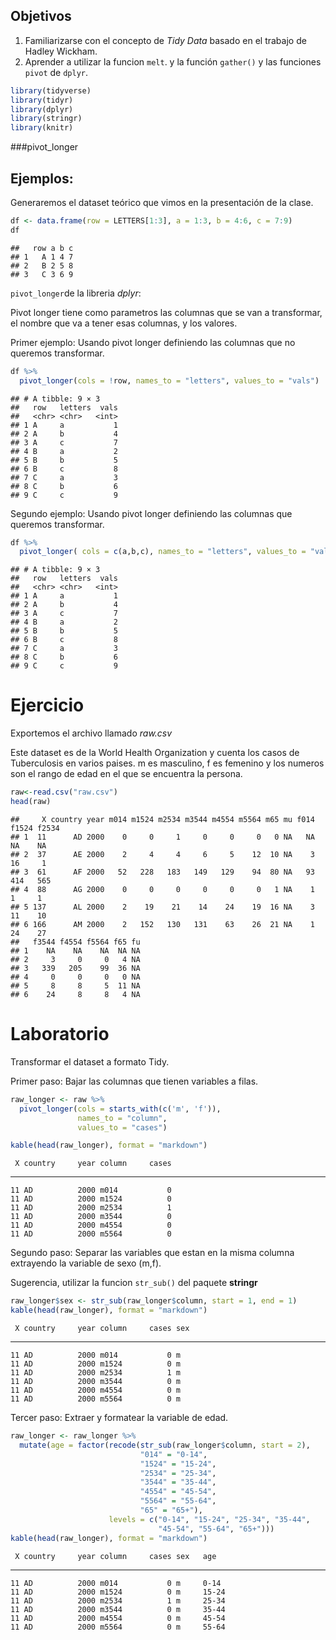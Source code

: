 ## Objetivos

1.  Familiarizarse con el concepto de *Tidy Data* basado en el trabajo
    de Hadley Wickham.
2.  Aprender a utilizar la funcion `melt`. y la función `gather()` y las
    funciones `pivot` de `dplyr`.

``` r
library(tidyverse)
library(tidyr)
library(dplyr)
library(stringr)
library(knitr)
```

###pivot_longer

## Ejemplos:

Generaremos el dataset teórico que vimos en la presentación de la clase.

``` r
df <- data.frame(row = LETTERS[1:3], a = 1:3, b = 4:6, c = 7:9)
df
```

    ##   row a b c
    ## 1   A 1 4 7
    ## 2   B 2 5 8
    ## 3   C 3 6 9

`pivot_longer`de la libreria *dplyr*:

Pivot longer tiene como parametros las columnas que se van a
transformar, el nombre que va a tener esas columnas, y los valores.

Primer ejemplo: Usando pivot longer definiendo las columnas que no
queremos transformar.

``` r
df %>% 
  pivot_longer(cols = !row, names_to = "letters", values_to = "vals")
```

    ## # A tibble: 9 × 3
    ##   row   letters  vals
    ##   <chr> <chr>   <int>
    ## 1 A     a           1
    ## 2 A     b           4
    ## 3 A     c           7
    ## 4 B     a           2
    ## 5 B     b           5
    ## 6 B     c           8
    ## 7 C     a           3
    ## 8 C     b           6
    ## 9 C     c           9

Segundo ejemplo: Usando pivot longer definiendo las columnas que
queremos transformar.

``` r
df %>% 
  pivot_longer( cols = c(a,b,c), names_to = "letters", values_to = "vals")
```

    ## # A tibble: 9 × 3
    ##   row   letters  vals
    ##   <chr> <chr>   <int>
    ## 1 A     a           1
    ## 2 A     b           4
    ## 3 A     c           7
    ## 4 B     a           2
    ## 5 B     b           5
    ## 6 B     c           8
    ## 7 C     a           3
    ## 8 C     b           6
    ## 9 C     c           9

# Ejercicio

Exportemos el archivo llamado *raw.csv*

Este dataset es de la World Health Organization y cuenta los casos de
Tuberculosis en varios paises. m es masculino, f es femenino y los
numeros son el rango de edad en el que se encuentra la persona.

``` r
raw<-read.csv("raw.csv")
head(raw)
```

    ##     X country year m014 m1524 m2534 m3544 m4554 m5564 m65 mu f014 f1524 f2534
    ## 1  11      AD 2000    0     0     1     0     0     0   0 NA   NA    NA    NA
    ## 2  37      AE 2000    2     4     4     6     5    12  10 NA    3    16     1
    ## 3  61      AF 2000   52   228   183   149   129    94  80 NA   93   414   565
    ## 4  88      AG 2000    0     0     0     0     0     0   1 NA    1     1     1
    ## 5 137      AL 2000    2    19    21    14    24    19  16 NA    3    11    10
    ## 6 166      AM 2000    2   152   130   131    63    26  21 NA    1    24    27
    ##   f3544 f4554 f5564 f65 fu
    ## 1    NA    NA    NA  NA NA
    ## 2     3     0     0   4 NA
    ## 3   339   205    99  36 NA
    ## 4     0     0     0   0 NA
    ## 5     8     8     5  11 NA
    ## 6    24     8     8   4 NA

# Laboratorio

Transformar el dataset a formato Tidy.

Primer paso: Bajar las columnas que tienen variables a filas.

``` r
raw_longer <- raw %>%
  pivot_longer(cols = starts_with(c('m', 'f')), 
               names_to = "column", 
               values_to = "cases")

kable(head(raw_longer), format = "markdown")
```

     X country     year column     cases
  ---- --------- ------ -------- -------
    11 AD          2000 m014           0
    11 AD          2000 m1524          0
    11 AD          2000 m2534          1
    11 AD          2000 m3544          0
    11 AD          2000 m4554          0
    11 AD          2000 m5564          0

Segundo paso: Separar las variables que estan en la misma columna
extrayendo la variable de sexo (m,f).

Sugerencia, utilizar la funcion `str_sub()` del paquete **stringr**

``` r
raw_longer$sex <- str_sub(raw_longer$column, start = 1, end = 1)
kable(head(raw_longer), format = "markdown")
```

     X country     year column     cases sex
  ---- --------- ------ -------- ------- -----
    11 AD          2000 m014           0 m
    11 AD          2000 m1524          0 m
    11 AD          2000 m2534          1 m
    11 AD          2000 m3544          0 m
    11 AD          2000 m4554          0 m
    11 AD          2000 m5564          0 m

Tercer paso: Extraer y formatear la variable de edad.

``` r
raw_longer <- raw_longer %>%
  mutate(age = factor(recode(str_sub(raw_longer$column, start = 2), 
                             "014" = "0-14", 
                             "1524" = "15-24", 
                             "2534" = "25-34", 
                             "3544" = "35-44", 
                             "4554" = "45-54", 
                             "5564" = "55-64", 
                             "65" = "65+"),
                      levels = c("0-14", "15-24", "25-34", "35-44", 
                                 "45-54", "55-64", "65+")))
kable(head(raw_longer), format = "markdown")
```

     X country     year column     cases sex   age
  ---- --------- ------ -------- ------- ----- -------
    11 AD          2000 m014           0 m     0-14
    11 AD          2000 m1524          0 m     15-24
    11 AD          2000 m2534          1 m     25-34
    11 AD          2000 m3544          0 m     35-44
    11 AD          2000 m4554          0 m     45-54
    11 AD          2000 m5564          0 m     55-64

